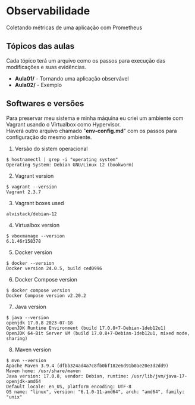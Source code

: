 # Observabilidade
Coletando métricas de uma aplicação com Prometheus

## Tópicos das aulas</br>
Cada tópico terá um arquivo como os passos para execução das modificações e suas evidências.

* **Aula01/** - Tornando uma aplicação observável
* **Aula02/** - Exemplo

## Softwares e versões

Para preservar meu sistema e minha máquina eu criei um ambiente com Vagrant usando o Virtualbox como Hypervisor.</br>
Haverá outro arquivo chamado "**env-config.md**" com os passos para configuração do mesmo ambiente.

01. Versão do sistem operacional
```
$ hostnamectl | grep -i "operating system"
Operating System: Debian GNU/Linux 12 (bookworm)
```

02. Vagrant version
```
$ vagrant --version
Vagrant 2.3.7
```

03. Vagrant boxes used
```
alvistack/debian-12
```

04. Virtualbox version
```
$ vboxmanage --version
6.1.46r158378
```

05. Docker version
```
$ docker --version
Docker version 24.0.5, build ced0996
```

06. Docker Compose version
```
$ docker compose version
Docker Compose version v2.20.2
```

07. Java version
```
$ java --version
openjdk 17.0.8 2023-07-18
OpenJDK Runtime Environment (build 17.0.8+7-Debian-1deb12u1)
OpenJDK 64-Bit Server VM (build 17.0.8+7-Debian-1deb12u1, mixed mode, sharing)
```

08. Maven version
```
$ mvn --version
Apache Maven 3.9.4 (dfbb324ad4a7c8fb0bf182e6d91b0ae20e3d2dd9)
Maven home: /usr/share/maven
Java version: 17.0.8, vendor: Debian, runtime: /usr/lib/jvm/java-17-openjdk-amd64
Default locale: en_US, platform encoding: UTF-8
OS name: "linux", version: "6.1.0-11-amd64", arch: "amd64", family: "unix"
```

